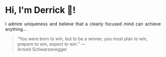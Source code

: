 # Hi, I'm Derrick 👋!
<p align="justify">I admire uniqueness and believe that a clearly focused mind can achieve anything...</p> 
<!-- #quote-start -->
<blockquote>&ldquo;You were born to win, but to be a winner, you must plan to win, prepare to win, expect to win.&rdquo; &mdash; <footer>Arnold Schwarzenegger</footer></blockquote>
<!-- #quote-end -->
